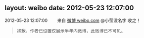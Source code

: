 layout: weibo
date: 2012-05-23 12:07:00
---
<meta name="referrer" content="no-referrer" />

2012-05-23 12:07:00  &nbsp;&nbsp;&nbsp;&nbsp;&nbsp;&nbsp; 来自 <a href="http://weibo.com/" rel="nofollow">微博 weibo.com</a>
@小莹没名字 收之！
>  抱歉，作者已设置仅展示半年内微博，此微博已不可见。 ​​​
